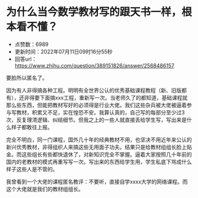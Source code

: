# 为什么当今数学教材写的跟天书一样，根本看不懂？
- 点赞数：6989
- 更新时间：2022年07月11日09时16分55秒
- 回答url：https://www.zhihu.com/question/389151826/answer/2568486157
<body>
 <p data-pid="-KR9BnXY">要脸所以匿名了。</p>
 <p data-pid="r5A4xayA">因为有人非得搞各种工程。明明有全世界公认的优秀基础课程教程（新、旧版都有），还非得要下面搞xxx工程，重新写一次。当老师久了的都知道，基础课程就那么些东西，但能把教材写好的必须得是行业大佬。我们这些杂兵被大佬被逼着参与写教材，积累又不足，实在惶恐不安。我算认真的，自己写的每部分至少过3次，反复理清逻辑、纠结细节。但我之上的一些人就直接丢给学生写，写出来是什么样子都敢往上报。</p>
 <p data-pid="ErRTBrIJ">完全不明白，同一门课程，国外几十年的经典教材不用，也坚决不用近年来公认的新兴优秀教材，非得组织人来搞这些无用面子功夫。结果只是给教材组组长脸上贴金。而这些组长有些都快退休了，对新知识完全不掌握。逼着大家按照几十年前的国内的老教材的模式再重写写一次。写出来的东西给学生用，学生私底下骂成什么样子这些人是不管的。</p>
 <p data-pid="Jj4FDb5P">我曾看到一个大佬的课程匿名教评：不要听，直接自学xxxx大学的网络课程。而这个大佬就是我们的教材组组长。</p>
 <p></p>
 <p></p>
</body>